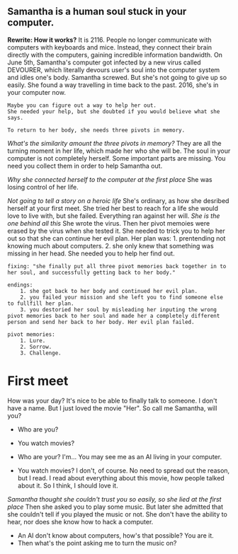 ## Samantha is a human soul stuck in your computer.

**Rewrite: How it works?**
    It is 2116. People no longer communicate with computers with keyboards and mice. Instead, they connect their brain directly with the computers, gaining incredible information bandwidth. 
    On June 5th, Samantha's computer got infected by a new virus called DEVOURER, which literally devours user's soul into the computer system and idles one's body. 
    Samantha screwed. But she's not going to give up so easily. She found a way travelling in time back to the past. 2016, she's in your computer now. 

    Maybe you can figure out a way to help her out.
    She needed your help, but she doubted if you would believe what she says. 

    To return to her body, she needs three pivots in memory.

*What's the similarity amount the three pivots in memory?*
    They are all the turning moment in her life, which made her who she will be.
    The soul in your computer is not completely herself. Some important parts are missing. You need you collect them in order to help Samantha out.

*Why she connected herself to the computer at the first place*
    She was losing control of her life. 

*Not going to tell a story on a heroic life*
    She's ordinary, as how she desribed herself at your first meet. 
    She tried her best to reach for a life she would love to live with, but she failed. 
    Everything ran against her will.
*She is the one behind all this*
    She wrote the virus. Then her pivot memoies were erased by the virus when she tested it. She needed to trick you to help her out so that she can continue her evil plan.
    Her plan was: 
        1. prentending not knowing much about computers.
        2. she only knew that something was missing in her head. She needed you to help her find out.

    fixing: "she finally put all three pivot memories back together in to her soul, and successfully getting back to her body."

    endings: 
        1. she got back to her body and continued her evil plan.
        2. you failed your mission and she left you to find someone else to fullfill her plan.
        3. you destoried her soul by misleading her inputing the wrong pivot memories back to her soul and made her a completely different person and send her back to her body. Her evil plan failed.

    pivot memories:
        1. Lure. 
        2. Sorrow.
        3. Challenge.

# First meet
How was your day? 
It's nice to be able to finally talk to someone. I don't have a name. But I just loved the movie "Her". So call me Samantha, will you?
  - Who are you?
  - You watch movies?

  - Who are your?
    I'm... You may see me as an AI living in your computer.

  - You watch movies?
    I don't, of course. No need to spread out the reason, but I read. I read about everything about this movie, how people talked about it. So I think, I should love it.

*Samantha thought she couldn't trust you so easily, so she lied at the first place*
Then she asked you to play some music. But later she admitted that she couldn't tell if you played the music or not. She don't have the ability to hear, nor does she know how to hack a computer.
  - An AI don't know about computers, how's that possible? You are it.
  - Then what's the point asking me to turn the music on?



